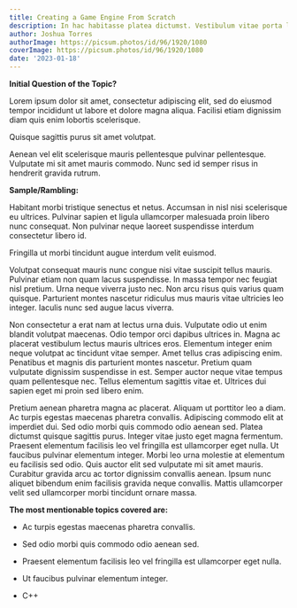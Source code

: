 ```yaml
---
title: Creating a Game Engine From Scratch
description: In hac habitasse platea dictumst. Vestibulum vitae porta lacus, lobortis semper ante.
author: Joshua Torres
authorImage: https://picsum.photos/id/96/1920/1080
coverImage: https://picsum.photos/id/96/1920/1080
date: '2023-01-18'
---
```


**Initial Question of the Topic?**

Lorem ipsum dolor sit amet, consectetur adipiscing elit, sed do eiusmod tempor incididunt ut labore et dolore magna aliqua. Facilisi etiam dignissim diam quis enim lobortis scelerisque.

Quisque sagittis purus sit amet volutpat.

Aenean vel elit scelerisque mauris pellentesque pulvinar pellentesque. Vulputate mi sit amet mauris commodo. Nunc sed id semper risus in hendrerit gravida rutrum.

**Sample/Rambling:**

Habitant morbi tristique senectus et netus. Accumsan in nisl nisi scelerisque eu ultrices. Pulvinar sapien et ligula ullamcorper malesuada proin libero nunc consequat. Non pulvinar neque laoreet suspendisse interdum consectetur libero id.

Fringilla ut morbi tincidunt augue interdum velit euismod.

Volutpat consequat mauris nunc congue nisi vitae suscipit tellus mauris. Pulvinar etiam non quam lacus suspendisse. In massa tempor nec feugiat nisl pretium. Urna neque viverra justo nec. Non arcu risus quis varius quam quisque. Parturient montes nascetur ridiculus mus mauris vitae ultricies leo integer. Iaculis nunc sed augue lacus viverra.

Non consectetur a erat nam at lectus urna duis. Vulputate odio ut enim blandit volutpat maecenas. Odio tempor orci dapibus ultrices in. Magna ac placerat vestibulum lectus mauris ultrices eros. Elementum integer enim neque volutpat ac tincidunt vitae semper. Amet tellus cras adipiscing enim. Penatibus et magnis dis parturient montes nascetur. Pretium quam vulputate dignissim suspendisse in est. Semper auctor neque vitae tempus quam pellentesque nec. Tellus elementum sagittis vitae et. Ultrices dui sapien eget mi proin sed libero enim.

Pretium aenean pharetra magna ac placerat. Aliquam ut porttitor leo a diam. Ac turpis egestas maecenas pharetra convallis. Adipiscing commodo elit at imperdiet dui. Sed odio morbi quis commodo odio aenean sed. Platea dictumst quisque sagittis purus. Integer vitae justo eget magna fermentum. Praesent elementum facilisis leo vel fringilla est ullamcorper eget nulla. Ut faucibus pulvinar elementum integer. Morbi leo urna molestie at elementum eu facilisis sed odio. Quis auctor elit sed vulputate mi sit amet mauris. Curabitur gravida arcu ac tortor dignissim convallis aenean. Ipsum nunc aliquet bibendum enim facilisis gravida neque convallis. Mattis ullamcorper velit sed ullamcorper morbi tincidunt ornare massa.

**The most mentionable topics covered are:**

- Ac turpis egestas maecenas pharetra convallis.

- Sed odio morbi quis commodo odio aenean sed.

- Praesent elementum facilisis leo vel fringilla est ullamcorper eget nulla.

- Ut faucibus pulvinar elementum integer.

- C++
